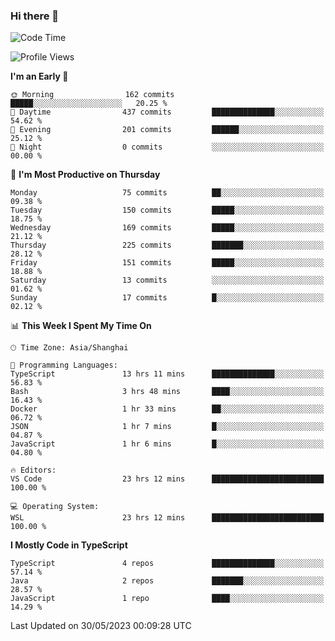 ### Hi there 👋

<!--
**waynelwz/waynelwz** is a ✨ _special_ ✨ repository because its `README.md` (this file) appears on your GitHub profile.

Here are some ideas to get you started:

- 🔭 I’m currently working on ...
- 🌱 I’m currently learning ...
- 👯 I’m looking to collaborate on ...
- 🤔 I’m looking for help with ...
- 💬 Ask me about ...
- 📫 How to reach me: ...
- 😄 Pronouns: ...
- ⚡ Fun fact: ...
-->

<!--START_SECTION:waka-->
![Code Time](http://img.shields.io/badge/Code%20Time-1%2C468%20hrs%2017%20mins-blue)

![Profile Views](http://img.shields.io/badge/Profile%20Views-0-blue)

**I'm an Early 🐤** 

```text
🌞 Morning                162 commits         █████░░░░░░░░░░░░░░░░░░░░   20.25 % 
🌆 Daytime                437 commits         ██████████████░░░░░░░░░░░   54.62 % 
🌃 Evening                201 commits         ██████░░░░░░░░░░░░░░░░░░░   25.12 % 
🌙 Night                  0 commits           ░░░░░░░░░░░░░░░░░░░░░░░░░   00.00 % 
```
📅 **I'm Most Productive on Thursday** 

```text
Monday                   75 commits          ██░░░░░░░░░░░░░░░░░░░░░░░   09.38 % 
Tuesday                  150 commits         █████░░░░░░░░░░░░░░░░░░░░   18.75 % 
Wednesday                169 commits         █████░░░░░░░░░░░░░░░░░░░░   21.12 % 
Thursday                 225 commits         ███████░░░░░░░░░░░░░░░░░░   28.12 % 
Friday                   151 commits         █████░░░░░░░░░░░░░░░░░░░░   18.88 % 
Saturday                 13 commits          ░░░░░░░░░░░░░░░░░░░░░░░░░   01.62 % 
Sunday                   17 commits          █░░░░░░░░░░░░░░░░░░░░░░░░   02.12 % 
```


📊 **This Week I Spent My Time On** 

```text
🕑︎ Time Zone: Asia/Shanghai

💬 Programming Languages: 
TypeScript               13 hrs 11 mins      ██████████████░░░░░░░░░░░   56.83 % 
Bash                     3 hrs 48 mins       ████░░░░░░░░░░░░░░░░░░░░░   16.43 % 
Docker                   1 hr 33 mins        ██░░░░░░░░░░░░░░░░░░░░░░░   06.72 % 
JSON                     1 hr 7 mins         █░░░░░░░░░░░░░░░░░░░░░░░░   04.87 % 
JavaScript               1 hr 6 mins         █░░░░░░░░░░░░░░░░░░░░░░░░   04.80 % 

🔥 Editors: 
VS Code                  23 hrs 12 mins      █████████████████████████   100.00 % 

💻 Operating System: 
WSL                      23 hrs 12 mins      █████████████████████████   100.00 % 
```

**I Mostly Code in TypeScript** 

```text
TypeScript               4 repos             ██████████████░░░░░░░░░░░   57.14 % 
Java                     2 repos             ███████░░░░░░░░░░░░░░░░░░   28.57 % 
JavaScript               1 repo              ████░░░░░░░░░░░░░░░░░░░░░   14.29 % 
```




 Last Updated on 30/05/2023 00:09:28 UTC
<!--END_SECTION:waka-->
